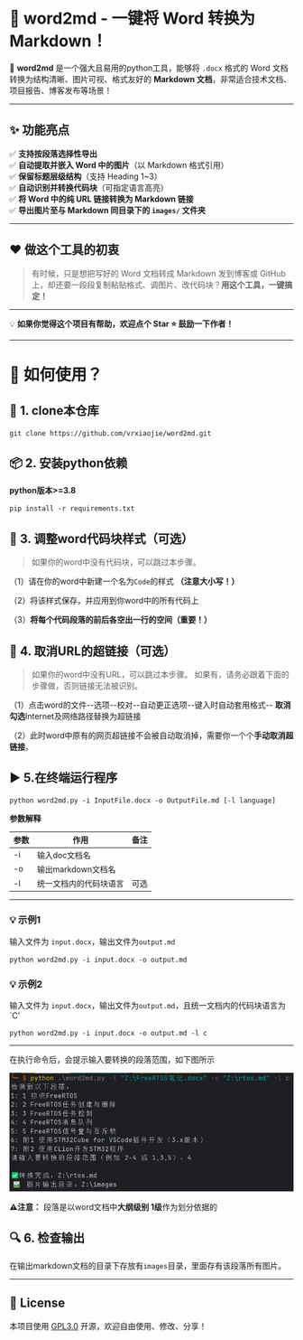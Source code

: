 # 📝 word2md - 一键将 Word 转换为 Markdown！

🚀 **word2md** 是一个强大且易用的python工具，能够将 `.docx` 格式的 Word 文档转换为结构清晰、图片可视、格式友好的 **Markdown 文档**，非常适合技术文档、项目报告、博客发布等场景！

---

## ✨ 功能亮点

✅ **支持按段落选择性导出**  
✅ **自动提取并嵌入 Word 中的图片**（以 Markdown 格式引用）  
✅ **保留标题层级结构**（支持 Heading 1~3）  
✅ **自动识别并转换代码块**（可指定语言高亮）  
✅ **将 Word 中的纯 URL 链接转换为 Markdown 链接**  
✅ **导出图片至与 Markdown 同目录下的 `images/` 文件夹**

---

## ❤️ 做这个工具的初衷

> 有时候，只是想把写好的 Word 文档转成 Markdown 发到博客或 GitHub 上，却还要一段段复制粘贴格式、调图片、改代码块？**用这个工具，一键搞定！**

---

💡 **如果你觉得这个项目有帮助，欢迎点个 Star ⭐️ 鼓励一下作者！**

---

# 🔧 如何使用？
## 💾 1. clone本仓库 
```shell
git clone https://github.com/vrxiaojie/word2md.git
```
## 📦 2. 安装python依赖 
**python版本>=3.8**

```shell
pip install -r requirements.txt
```

## 🎨 3. 调整word代码块样式（可选）
> 如果你的word中没有代码块，可以跳过本步骤。

（1）请在你的word中新建一个名为`Code`的样式 **（注意大小写！）**

（2）将该样式保存，并应用到你word中的所有代码上

（3）**将每个代码段落的前后各空出一行的空间（重要！）**

## 🎨 4. 取消URL的超链接（可选）
> 如果你的word中没有URL，可以跳过本步骤。
> 如果有，请务必跟着下面的步骤做，否则链接无法被识别。

（1）点击word的文件--选项--校对--自动更正选项--键入时自动套用格式--
**取消勾选**Internet及网络路径替换为超链接

（2）此时word中原有的网页超链接不会被自动取消掉，需要你一个个**手动取消超链接**。


## ▶️ 5.在终端运行程序
```shell
python word2md.py -i InputFile.docx -o OutputFile.md [-l language]
```
**参数解释**

|参数|作用|备注|
|--|--|--|
|-i|输入doc文档名||
|-o|输出markdown文档名||
|-l|统一文档内的代码块语言|可选|

---
### 💡 示例1
输入文件为 `input.docx`，输出文件为`output.md`
```shell
python word2md.py -i input.docx -o output.md
```

### 💡 示例2
输入文件为 `input.docx`，输出文件为`output.md`，且统一文档内的代码块语言为 `C'
```shell
python word2md.py -i input.docx -o output.md -l c
```
---
在执行命令后，会提示输入要转换的段落范围，如下图所示

![img1.png](assets/img1.png)


**⚠️注意：** 段落是以word文档中**大纲级别 1级**作为划分依据的
## 🔍 6. 检查输出
在输出markdown文档的目录下存放有`images`目录，里面存有该段落所有图片。

---
## 📜 License

本项目使用 [GPL3.0](LICENSE) 开源，欢迎自由使用、修改、分享！

